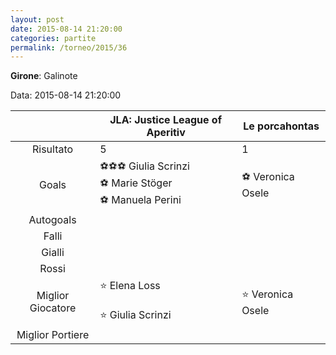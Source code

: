 ```yaml
---
layout: post
date: 2015-08-14 21:20:00
categories: partite
permalink: /torneo/2015/36
---
```

**Girone**: Galinote

Data: 2015-08-14 21:20:00

| | JLA: Justice League of Aperitiv | Le porcahontas |
|:-----:|-----|-----|
Risultato|5|1
Goals|⚽⚽⚽ Giulia Scrinzi<br/>⚽ Marie Stöger<br/>⚽ Manuela Perini|⚽ Veronica Osele<br/>
Autogoals||
Falli||
Gialli||
Rossi||
Miglior Giocatore|⭐ Elena Loss<br/><br/>⭐ Giulia Scrinzi<br/>|⭐ Veronica Osele<br/>
Miglior Portiere||